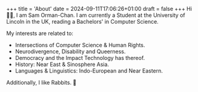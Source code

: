 +++
title = 'About'
date = 2024-09-11T17:06:26+01:00
draft = false
+++
Hi 👋🏼, I am Sam Orman-Chan.  I am currently a Student at the University of Lincoln in the UK, reading a Bachelors' in Computer Science.

My interests are related to:

* Intersections of Computer Science & Human Rights.
* Neurodivergence, Disability and Queerness.
* Democracy and the Impact Technology has thereof.
* History: Near East & Sinosphere Asia.
* Languages & Linguistics: Indo-European and Near Eastern.

Additionally, I like Rabbits. 🐰